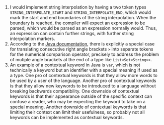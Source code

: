 1. I would implement string interpolation by having a two token types `STRING_INTERPOLATE_START` and `STRING_INTERPOLATE_END`, which would mark the start and end boundaries of the string interpolation. When the boundary is reached, the compiler will expect an expression to be parsed, which would be parsed as an expression normally would. Thus, an expression can contain further strings, with further string interpolation markers.
2. According to the [Java documentation](https://docs.oracle.com/javase/specs/jls/se9/html/jls-3.html), there is explicitly a special case for translating consecutive right angle brackets `>` into separate tokens for the numerical comparison operator, precisely to address the problem of mutiple angle brackets at the end of a type like `List<Set<String>>`.
3. An example of a contextual keyword in Java is `var`, which is not technically a keyword but an identifier with a special meaning if used as a type.
One pro of contextual keywords is that they allow more words to be used by a user of the language. Another pro of contextual keywords is that they allow new keywords to be introduced to a language without breaking backwards compatibility.
One downside of contextual keywords is that their appearance outside of the specific context can confuse a reader, who may be expecting the keyword to take on a special meaning. Another downside of contextual keywords is that limiting their context can limit their usefulness, so probably not all keywords can be implemented as contextual keywords.